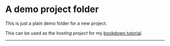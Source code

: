 # A demo project folder

This is just a plain demo folder for a new project.

This can be used as the *hosting project* for my [bookdown tutorial](k-hench.github.io/x_markdown/markdown_logbook.html).

---
